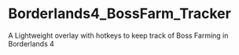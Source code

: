 # Borderlands4_BossFarm_Tracker
A Lightweight overlay with hotkeys to keep track of Boss Farming in Borderlands 4
